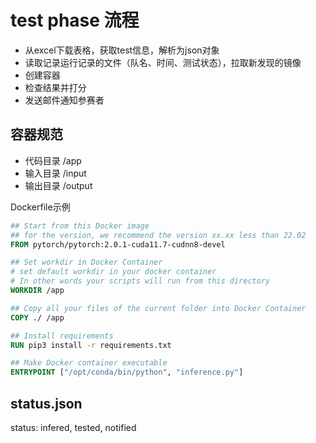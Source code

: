 # test phase 流程

- 从excel下载表格，获取test信息，解析为json对象
- 读取记录运行记录的文件（队名、时间、测试状态），拉取新发现的镜像
- 创建容器
- 检查结果并打分
- 发送邮件通知参赛者

## 容器规范

- 代码目录 /app
- 输入目录 /input
- 输出目录 /output

Dockerfile示例
``` Dockerfile
## Start from this Docker image
## for the version, we recommend the version xx.xx less than 22.02
FROM pytorch/pytorch:2.0.1-cuda11.7-cudnn8-devel

## Set workdir in Docker Container
# set default workdir in your docker container
# In other words your scripts will run from this directory
WORKDIR /app

## Copy all your files of the current folder into Docker Container
COPY ./ /app

## Install requirements
RUN pip3 install -r requirements.txt

## Make Docker container executable
ENTRYPOINT ["/opt/conda/bin/python", "inference.py"]
```

## status.json

status: infered, tested, notified

